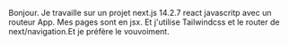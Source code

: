 Bonjour. Je travaille sur un projet next.js 14.2.7 react javascritp avec un routeur App. Mes pages sont en jsx. Et j'utilise Tailwindcss et le router de next/navigation.Et je préfère le vouvoiment.
